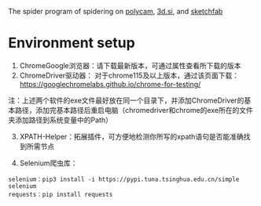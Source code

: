 The spider program of spidering on [polycam](https://poly.cam), [3d.si](https://3d.si.edu), and [sketchfab](https://sketchfab.com)

# Environment setup
1. ChromeGoogle浏览器：请下载最新版本，可通过属性查看所下载的版本
2. ChromeDriver驱动器：
对于chrome115及以上版本，通过该页面下载：https://googlechromelabs.github.io/chrome-for-testing/

注：上述两个软件的exe文件最好放在同一个目录下，并添加ChromeDriver的基本路径，添加完基本路径后重启电脑（chromedriver和chrome的exe所在的文件夹添加路径到系统变量中的Path）

3. XPATH-Helper：拓展插件，可方便地检测你所写的xpath语句是否能准确找到所需节点

4. Selenium爬虫库：
```shell
selenium：pip3 install -i https://pypi.tuna.tsinghua.edu.cn/simple selenium
requests：pip install requests
```

